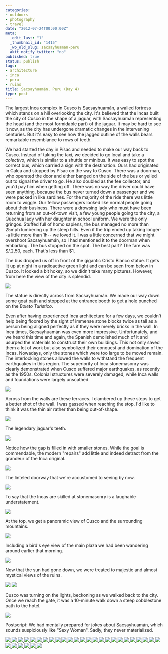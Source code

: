 ```yaml
---
categories:
- outdoors
- photography
- travel
date: "2012-07-24T00:00:00Z"
meta:
  _edit_last: "1"
  _thumbnail_id: "1415"
  _wp_old_slug: sacsayhuaman-peru
  aktt_notify_twitter: "no"
published: true
status: publish
tags:
- architecture
- inca
- peru
- ruins
title: Sacsayhuamán, Peru (Day 4)
type: post
---
```

The largest Inca complex in Cusco is Sacsayhuamán, a walled fortress which stands on a hill overlooking the city.  It's believed that the Incas built the city of Cusco in the shape of a jaguar, with Sacsayhuamán representing the head (and the most formidable part) of the jaguar.  It may be hard to see it now, as the city has undergone dramatic changes in the intervening centuries.  But it's easy to see how the jagged outline of the walls bears remarkable resemblance to rows of teeth.

We had started the day in Písac and needed to make our way back to Cusco.  Instead of taking the taxi, we decided to go local and take a *colectivo*, which is similar to a shuttle or minibus.  It was easy to spot the correct bus, which carried a sign with the destination.  Ours had originated in Calca and stopped by Písac on the way to Cusco.  There was a doorman, who operated the door and either banged on the side of the bus or yelled out to signal the driver to go.  He also doubled as the fee collector, and you'd pay him when getting off.  There was no way the driver could have seen anything, because the bus never turned down a passenger and we were packed in like sardines.  For the majority of the ride there was little room to wiggle.  Our fellow passengers looked like normal people going about their business.  There were a drowsing lady who must have been returning from an out-of-town visit, a few young people going to the city, a Quechua lady with her daughter in school uniform.  We were the only gringos.  Stuffed full of homo sapiens, the bus managed no more than 25mph lumbering up the steep hills.  Even if the trip ended up taking longer--a little more than 1h-- we loved it.  I was a little concerned that we might overshoot Sacsayhuamán, so I had mentioned it to the doorman when embarking. The bus stopped on the spot.  The best part?  The fare was S/.2,50, each. That's less than $1.

The bus dropped us off in front of the gigantic Cristo Blanco statue.  It gets lit up at night in a radioactive green light and can be seen from below in Cusco.  It looked a bit hokey, so we didn't take many pictures.  However, from here the view of the city is splendid.

<img src='http://yentran.isamonkey.org/gallery/peru-sacsayhuaman/dsc_2097.jpg' />

The statue is directly across from Sacsayhuamán.  We made our way down some goat path and stopped at the entrance booth to get a hole punched on the *Boleto Turístico*.

Even after having experienced Inca architecture for a few days, we couldn't help being floored by the sight of immense stone blocks twice as tall as a person being aligned perfectly as if they were merely bricks in the wall.  In Inca times, Sacsayhuamán was even more impressive.  Unfortunately, and we heard this time and again, the Spanish demolished much of it and usurped the materials to construct their own buildings. This not only saved them a lot of work but also symbolized their conquest and domination of the Incas.  Nowadays, only the stones which were too large to be moved remain. The interlocking stones allowed the walls to withstand the frequent earthquakes in this region.  The superiority of Inca stonemasonry was clearly demonstrated when Cusco suffered major earthquakes, as recently as the 1950s.  Colonial structures were severely damaged, while Inca walls and foundations were largely unscathed.

<img src='http://yentran.isamonkey.org/gallery/peru-sacsayhuaman/dsc_2151.jpg' />

Across from the walls are these terraces.  I clambered up these steps to get a better shot of the wall.  I was gassed when reaching the stop.  I'd like to think it was the thin air rather than being out-of-shape.

<img src='http://yentran.isamonkey.org/gallery/peru-sacsayhuaman/dsc_2131.jpg' />

The legendary jaguar's teeth.

<img src='http://yentran.isamonkey.org/gallery/peru-sacsayhuaman/dsc_2138.jpg' />

Notice how the gap is filled in with smaller stones. While the goal is commendable,  the modern "repairs" add little and indeed detract from the grandeur of the Inca original.

<img src='http://yentran.isamonkey.org/gallery/peru-sacsayhuaman/dsc_2154.jpg' />

The linteled doorway that we're accustomed to seeing by now.

<img src='http://yentran.isamonkey.org/gallery/peru-sacsayhuaman/dsc_2158.jpg' />

To say that the Incas are skilled at stonemasonry is a laughable understatement.

<img src='http://yentran.isamonkey.org/gallery/peru-sacsayhuaman/dsc_2163.jpg' />

At the top, we get a panoramic view of Cusco and the surrounding mountains.

<img src='http://yentran.isamonkey.org/gallery/peru-sacsayhuaman/dsc_2196.jpg' />

Including a bird's eye view of the main plaza we had been wandering around earlier that morning.

<img src='http://yentran.isamonkey.org/gallery/peru-sacsayhuaman/dsc_2199.jpg' />

Now that the sun had gone down, we were treated to majestic and almost mystical views of the ruins.

<img src='http://yentran.isamonkey.org/gallery/peru-sacsayhuaman/dsc_2211.jpg' />

<img src='http://yentran.isamonkey.org/gallery/peru-sacsayhuaman/dsc_2218.jpg' />

Cusco was turning on the lights, beckoning as we walked back to the city.  Once we reach the gate, it was a 10-minute walk down a steep cobblestone path to the hotel.

<img src='http://yentran.isamonkey.org/gallery/peru-sacsayhuaman/dsc_2229.jpg' />

Postscript: We had mentally prepared for jokes about Sacsayhuamán, which sounds suspiciously like "Sexy Woman".  Sadly, they never materialized.

<!-- Darkbox -->
<div class="darkbox">
<a href="http://yentran.isamonkey.org/gallery/peru-sacsayhuaman/dsc_2092.jpg" data-darkbox="peru-sacsayhuaman">
  <img src="http://yentran.isamonkey.org/gallery/peru-sacsayhuaman/thumbs/dsc_2092.jpg" />
</a>
<a href="http://yentran.isamonkey.org/gallery/peru-sacsayhuaman/dsc_2093.jpg" data-darkbox="peru-sacsayhuaman">
  <img src="http://yentran.isamonkey.org/gallery/peru-sacsayhuaman/thumbs/dsc_2093.jpg" />
</a>
<a href="http://yentran.isamonkey.org/gallery/peru-sacsayhuaman/dsc_2096.jpg" data-darkbox="peru-sacsayhuaman">
  <img src="http://yentran.isamonkey.org/gallery/peru-sacsayhuaman/thumbs/dsc_2096.jpg" />
</a>
<a href="http://yentran.isamonkey.org/gallery/peru-sacsayhuaman/dsc_2097.jpg" data-darkbox="peru-sacsayhuaman">
  <img src="http://yentran.isamonkey.org/gallery/peru-sacsayhuaman/thumbs/dsc_2097.jpg" />
</a>
<a href="http://yentran.isamonkey.org/gallery/peru-sacsayhuaman/dsc_2102.jpg" data-darkbox="peru-sacsayhuaman">
  <img src="http://yentran.isamonkey.org/gallery/peru-sacsayhuaman/thumbs/dsc_2102.jpg" />
</a>
<a href="http://yentran.isamonkey.org/gallery/peru-sacsayhuaman/dsc_2126.jpg" data-darkbox="peru-sacsayhuaman">
  <img src="http://yentran.isamonkey.org/gallery/peru-sacsayhuaman/thumbs/dsc_2126.jpg" />
</a>
<a href="http://yentran.isamonkey.org/gallery/peru-sacsayhuaman/dsc_2131.jpg" data-darkbox="peru-sacsayhuaman">
  <img src="http://yentran.isamonkey.org/gallery/peru-sacsayhuaman/thumbs/dsc_2131.jpg" />
</a>
<a href="http://yentran.isamonkey.org/gallery/peru-sacsayhuaman/dsc_2132.jpg" data-darkbox="peru-sacsayhuaman">
  <img src="http://yentran.isamonkey.org/gallery/peru-sacsayhuaman/thumbs/dsc_2132.jpg" />
</a>
<a href="http://yentran.isamonkey.org/gallery/peru-sacsayhuaman/dsc_2133.jpg" data-darkbox="peru-sacsayhuaman">
  <img src="http://yentran.isamonkey.org/gallery/peru-sacsayhuaman/thumbs/dsc_2133.jpg" />
</a>
<a href="http://yentran.isamonkey.org/gallery/peru-sacsayhuaman/dsc_2138.jpg" data-darkbox="peru-sacsayhuaman">
  <img src="http://yentran.isamonkey.org/gallery/peru-sacsayhuaman/thumbs/dsc_2138.jpg" />
</a>
<a href="http://yentran.isamonkey.org/gallery/peru-sacsayhuaman/dsc_2140.jpg" data-darkbox="peru-sacsayhuaman">
  <img src="http://yentran.isamonkey.org/gallery/peru-sacsayhuaman/thumbs/dsc_2140.jpg" />
</a>
<a href="http://yentran.isamonkey.org/gallery/peru-sacsayhuaman/dsc_2146.jpg" data-darkbox="peru-sacsayhuaman">
  <img src="http://yentran.isamonkey.org/gallery/peru-sacsayhuaman/thumbs/dsc_2146.jpg" />
</a>
<a href="http://yentran.isamonkey.org/gallery/peru-sacsayhuaman/dsc_2148.jpg" data-darkbox="peru-sacsayhuaman">
  <img src="http://yentran.isamonkey.org/gallery/peru-sacsayhuaman/thumbs/dsc_2148.jpg" />
</a>
<a href="http://yentran.isamonkey.org/gallery/peru-sacsayhuaman/dsc_2151.jpg" data-darkbox="peru-sacsayhuaman">
  <img src="http://yentran.isamonkey.org/gallery/peru-sacsayhuaman/thumbs/dsc_2151.jpg" />
</a>
<a href="http://yentran.isamonkey.org/gallery/peru-sacsayhuaman/dsc_2154.jpg" data-darkbox="peru-sacsayhuaman">
  <img src="http://yentran.isamonkey.org/gallery/peru-sacsayhuaman/thumbs/dsc_2154.jpg" />
</a>
<a href="http://yentran.isamonkey.org/gallery/peru-sacsayhuaman/dsc_2155.jpg" data-darkbox="peru-sacsayhuaman">
  <img src="http://yentran.isamonkey.org/gallery/peru-sacsayhuaman/thumbs/dsc_2155.jpg" />
</a>
<a href="http://yentran.isamonkey.org/gallery/peru-sacsayhuaman/dsc_2158.jpg" data-darkbox="peru-sacsayhuaman">
  <img src="http://yentran.isamonkey.org/gallery/peru-sacsayhuaman/thumbs/dsc_2158.jpg" />
</a>
<a href="http://yentran.isamonkey.org/gallery/peru-sacsayhuaman/dsc_2160.jpg" data-darkbox="peru-sacsayhuaman">
  <img src="http://yentran.isamonkey.org/gallery/peru-sacsayhuaman/thumbs/dsc_2160.jpg" />
</a>
<a href="http://yentran.isamonkey.org/gallery/peru-sacsayhuaman/dsc_2163.jpg" data-darkbox="peru-sacsayhuaman">
  <img src="http://yentran.isamonkey.org/gallery/peru-sacsayhuaman/thumbs/dsc_2163.jpg" />
</a>
<a href="http://yentran.isamonkey.org/gallery/peru-sacsayhuaman/dsc_2186.jpg" data-darkbox="peru-sacsayhuaman">
  <img src="http://yentran.isamonkey.org/gallery/peru-sacsayhuaman/thumbs/dsc_2186.jpg" />
</a>
<a href="http://yentran.isamonkey.org/gallery/peru-sacsayhuaman/dsc_2196.jpg" data-darkbox="peru-sacsayhuaman">
  <img src="http://yentran.isamonkey.org/gallery/peru-sacsayhuaman/thumbs/dsc_2196.jpg" />
</a>
<a href="http://yentran.isamonkey.org/gallery/peru-sacsayhuaman/dsc_2199.jpg" data-darkbox="peru-sacsayhuaman">
  <img src="http://yentran.isamonkey.org/gallery/peru-sacsayhuaman/thumbs/dsc_2199.jpg" />
</a>
<a href="http://yentran.isamonkey.org/gallery/peru-sacsayhuaman/dsc_2202.jpg" data-darkbox="peru-sacsayhuaman">
  <img src="http://yentran.isamonkey.org/gallery/peru-sacsayhuaman/thumbs/dsc_2202.jpg" />
</a>
<a href="http://yentran.isamonkey.org/gallery/peru-sacsayhuaman/dsc_2204.jpg" data-darkbox="peru-sacsayhuaman">
  <img src="http://yentran.isamonkey.org/gallery/peru-sacsayhuaman/thumbs/dsc_2204.jpg" />
</a>
<a href="http://yentran.isamonkey.org/gallery/peru-sacsayhuaman/dsc_2205.jpg" data-darkbox="peru-sacsayhuaman">
  <img src="http://yentran.isamonkey.org/gallery/peru-sacsayhuaman/thumbs/dsc_2205.jpg" />
</a>
<a href="http://yentran.isamonkey.org/gallery/peru-sacsayhuaman/dsc_2207.jpg" data-darkbox="peru-sacsayhuaman">
  <img src="http://yentran.isamonkey.org/gallery/peru-sacsayhuaman/thumbs/dsc_2207.jpg" />
</a>
<a href="http://yentran.isamonkey.org/gallery/peru-sacsayhuaman/dsc_2210.jpg" data-darkbox="peru-sacsayhuaman">
  <img src="http://yentran.isamonkey.org/gallery/peru-sacsayhuaman/thumbs/dsc_2210.jpg" />
</a>
<a href="http://yentran.isamonkey.org/gallery/peru-sacsayhuaman/dsc_2211.jpg" data-darkbox="peru-sacsayhuaman">
  <img src="http://yentran.isamonkey.org/gallery/peru-sacsayhuaman/thumbs/dsc_2211.jpg" />
</a>
<a href="http://yentran.isamonkey.org/gallery/peru-sacsayhuaman/dsc_2216.jpg" data-darkbox="peru-sacsayhuaman">
  <img src="http://yentran.isamonkey.org/gallery/peru-sacsayhuaman/thumbs/dsc_2216.jpg" />
</a>
<a href="http://yentran.isamonkey.org/gallery/peru-sacsayhuaman/dsc_2218.jpg" data-darkbox="peru-sacsayhuaman">
  <img src="http://yentran.isamonkey.org/gallery/peru-sacsayhuaman/thumbs/dsc_2218.jpg" />
</a>
<a href="http://yentran.isamonkey.org/gallery/peru-sacsayhuaman/dsc_2229.jpg" data-darkbox="peru-sacsayhuaman">
  <img src="http://yentran.isamonkey.org/gallery/peru-sacsayhuaman/thumbs/dsc_2229.jpg" />
</a>

</div>
<!-- End darkbox -->